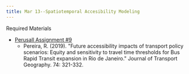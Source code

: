 ```yaml
---
title: Mar 13--Spatiotemporal Accesibility Modeling
---
```


Required Materials  
* [Perusall Assignment #9](#)
    * Pereira, R. (2019). "Future accessibility impacts of transport policy scenarios: Equity and sensitivity to travel time thresholds for Bus Rapid Transit expansion in Rio de Janeiro." Journal of Transport Geography. 74: 321-332.